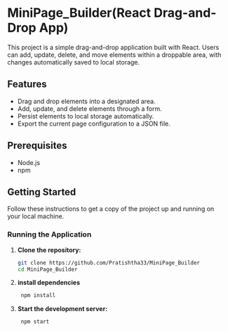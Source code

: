 # MiniPage_Builder(React Drag-and-Drop App)

This project is a simple drag-and-drop application built with React. Users can add, update, delete, and move elements within a droppable area, with changes automatically saved to local storage.

## Features

- Drag and drop elements into a designated area.
- Add, update, and delete elements through a form.
- Persist elements to local storage automatically.
- Export the current page configuration to a JSON file.

## Prerequisites

- Node.js 
- npm 

## Getting Started

Follow these instructions to get a copy of the project up and running on your local machine.

### Running the Application

1. **Clone the repository:**

   ```sh
   git clone https://github.com/Pratishtha33/MiniPage_Builder
   cd MiniPage_Builder

   
2. **install dependencies**
   ```sh
    npm install
   
3. **Start the development server:**
    ```sh
     npm start
    

